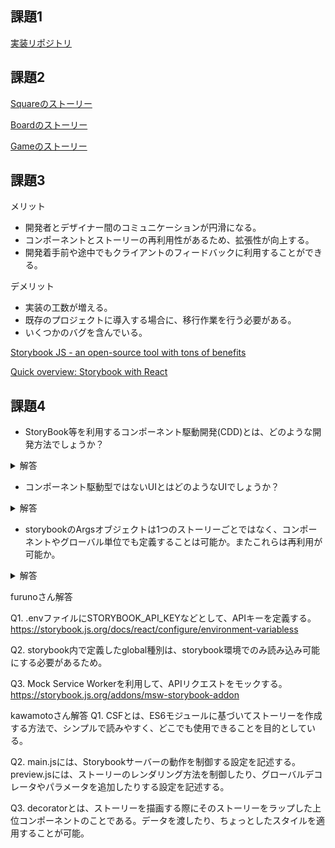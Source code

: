 ## 課題1
[実装リポジトリ](https://github.com/Hikaru-Giannis/my-app)

## 課題2
[Squareのストーリー](https://github.com/Hikaru-Giannis/my-app/blob/master/src/square.stories.js)

[Boardのストーリー](https://github.com/Hikaru-Giannis/my-app/blob/master/src/board.stories.js)

[Gameのストーリー](https://github.com/Hikaru-Giannis/my-app/blob/master/src/game.stories.js)

## 課題3
メリット
- 開発者とデザイナー間のコミュニケーションが円滑になる。
- コンポーネントとストーリーの再利用性があるため、拡張性が向上する。
- 開発着手前や途中でもクライアントのフィードバックに利用することができる。

デメリット
- 実装の工数が増える。
- 既存のプロジェクトに導入する場合に、移行作業を行う必要がある。
- いくつかのバグを含んでいる。

[Storybook JS - an open-source tool with tons of benefits](https://tsh.io/blog/storybook-js/)

[Quick overview: Storybook with React](https://medium.com/edonec/quick-overview-storybook-with-react-439e1ccce5a7)

## 課題4
- StoryBook等を利用するコンポーネント駆動開発(CDD)とは、どのような開発方法でしょうか？
<details>
<summary>解答</summary>
小さなコンポーネントのレベルから作り始め、最終的にページを完成させる「ボトムアップ」からUIを構築する開発手法である。
</details>

- コンポーネント駆動型ではないUIとはどのようなUIでしょうか？
<details>
<summary>解答</summary>
ページベース Webサイトをページの集合として扱う開発および設計プロセス。

https://www.10bestdesign.com/blog/page-based-and-component-based-web-application-development-designs-/

ページ用に設計されたツール: Wordpressなどのドキュメントの表示に重点を置いたツール。
https://www.componentdriven.org/#benefits
</details>

- storybookのArgsオブジェクトは1つのストーリーごとではなく、コンポーネントやグローバル単位でも定義することは可能か。またこれらは再利用が可能か。
<details>
<summary>解答</summary>
どちらも可能である。再利用しようとしているが、エラーが出力され苦戦中...
https://storybook.js.org/docs/react/writing-stories/args#args-composition
</details>

furunoさん解答

Q1.
.envファイルにSTORYBOOK_API_KEYなどとして、APIキーを定義する。
https://storybook.js.org/docs/react/configure/environment-variabless

Q2.
storybook内で定義したglobal種別は、storybook環境でのみ読み込み可能にする必要があるため。

Q3.
Mock Service Workerを利用して、APIリクエストをモックする。
https://storybook.js.org/addons/msw-storybook-addon

kawamotoさん解答
Q1.
CSFとは、ES6モジュールに基づいてストーリーを作成する方法で、シンプルで読みやすく、どこでも使用できることを目的としている。

Q2.
main.jsには、Storybookサーバーの動作を制御する設定を記述する。
preview.jsには、ストーリーのレンダリング方法を制御したり、グローバルデコレータやパラメータを追加したりする設定を記述する。

Q3.
decoratorとは、ストーリーを描画する際にそのストーリーをラップした上位コンポーネントのことである。データを渡したり、ちょっとしたスタイルを適用することが可能。